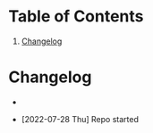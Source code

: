 
# Table of Contents

1.  [Changelog](#org0db4bed)


<a id="org0db4bed"></a>

# Changelog

-

-   <span class="timestamp-wrapper"><span class="timestamp">[2022-07-28 Thu] </span></span> Repo started
